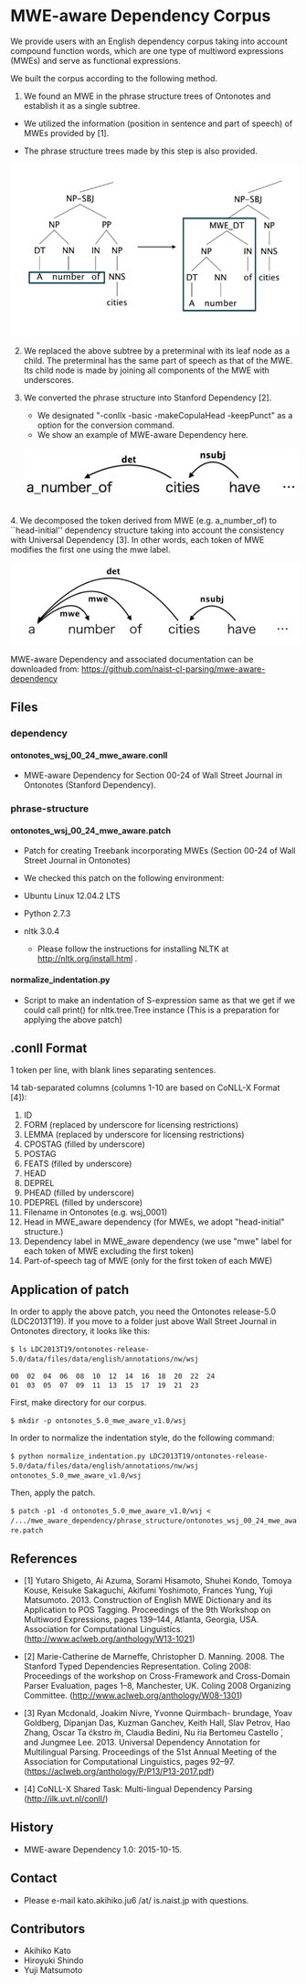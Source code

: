 # MWE-aware Dependency Corpus

We provide users with an English dependency corpus taking into account compound function words, which are one type of multiword expressions (MWEs) and serve as functional expressions.

We built the corpus according to the following method.

  1. We found an MWE in the phrase structure trees of Ontonotes and establish it as a single subtree.

   - We utilized the information (position in sentence and part of speech) of MWEs provided by [1].

   - The phrase structure trees made by this step is also provided.

   ![Conversion of phrase structure tree (a_number_of)](./img/a_no_of_conversion.png)

  2. We replaced the above subtree by a preterminal with its leaf node as a child. The preterminal has the same part of speech as that of the MWE. Its child node is made by joining all components of the MWE with underscores.

  3. We converted the phrase structure into Stanford Dependency [2].
       - We designated "-conllx -basic -makeCopulaHead -keepPunct" as a option for the conversion command.
       - We show an example of MWE-aware Dependency here.

        ![MWE-aware Dependency (a_number_of)](./img/a_no_of_mwe_aware.png)

  <br>
  4. We decomposed  the token derived from MWE (e.g. a_number_of) to ``head-initial'' dependency structure taking into account the consistency with Universal Dependency [3]. In other words, each token of MWE modifies the first one using the mwe label.

  ![Universal Dependency style of MWE-aware Dependency (a_number_of)](./img/a_no_of_univ_dep_style.png)



MWE-aware Dependency and associated documentation can be downloaded from: <https://github.com/naist-cl-parsing/mwe-aware-dependency>

## Files

### dependency
#### ontonotes_wsj_00_24_mwe_aware.conll
- MWE-aware Dependency for Section 00-24 of Wall Street Journal in Ontonotes (Stanford Dependency).

### phrase-structure
#### ontonotes_wsj_00_24_mwe_aware.patch
- Patch for creating Treebank incorporating MWEs (Section 00-24 of Wall Street Journal in Ontonotes)

- We checked this patch on the following environment:
 - Ubuntu Linux 12.04.2 LTS
 - Python 2.7.3
 - nltk 3.0.4
     - Please follow the instructions for installing NLTK at http://nltk.org/install.html .

#### normalize_indentation.py
- Script to make an indentation of S-expression same as that we get if we could call print() for nltk.tree.Tree instance (This is a preparation for applying the above patch)

## .conll Format
1 token per line, with blank lines separating sentences.

14 tab-separated columns (columns 1-10 are based on CoNLL-X Format [4]):

1.  ID
2.  FORM  (replaced by underscore for licensing restrictions)
3.  LEMMA (replaced by underscore for licensing restrictions)
4.  CPOSTAG (filled by underscore)
5.  POSTAG
6.  FEATS (filled by underscore)
7.  HEAD
8.  DEPREL
9.  PHEAD (filled by underscore)
10. PDEPREL (filled by underscore)
11. Filename in Ontonotes (e.g. wsj_0001)
12. Head in MWE_aware dependency (for MWEs, we adopt "head-initial" structure.)
13. Dependency label in MWE_aware dependency (we use "mwe" label for each token of MWE excluding the first token)
14. Part-of-speech tag of MWE (only for the first token of each MWE)

## Application of patch

In order to apply the above patch, you need the Ontonotes release-5.0 (LDC2013T19). If you move to a folder just above Wall Street Journal in Ontonotes directory, it looks like this:

```$ ls LDC2013T19/ontonotes-release-5.0/data/files/data/english/annotations/nw/wsj```

    00  02  04  06  08  10  12  14  16  18  20  22  24  
    01  03  05  07  09  11  13  15  17  19  21  23

First, make directory for our corpus.

```$ mkdir -p ontonotes_5.0_mwe_aware_v1.0/wsj```

In order to normalize the indentation style, do the following command:

```$ python normalize_indentation.py LDC2013T19/ontonotes-release-5.0/data/files/data/english/annotations/nw/wsj ontonotes_5.0_mwe_aware_v1.0/wsj```

Then, apply the patch.

```$ patch -p1 -d ontonotes_5.0_mwe_aware_v1.0/wsj < /.../mwe_aware_dependency/phrase_structure/ontonotes_wsj_00_24_mwe_aware.patch```

## References
- [1] Yutaro Shigeto, Ai Azuma, Sorami Hisamoto, Shuhei Kondo, Tomoya Kouse, Keisuke Sakaguchi, Akifumi Yoshimoto, Frances Yung, Yuji Matsumoto. 2013. Construction of English MWE Dictionary and its Application to POS Tagging. Proceedings of the 9th Workshop on Multiword Expressions, pages 139–144, Atlanta, Georgia, USA. Association for Computational Linguistics.
(http://www.aclweb.org/anthology/W13-1021)

- [2] Marie-Catherine de Marneffe, Christopher D. Manning. 2008. The Stanford Typed Dependencies Representation. Coling 2008: Proceedings of the workshop on Cross-Framework and Cross-Domain Parser Evaluation, pages 1–8, Manchester, UK. Coling 2008 Organizing Committee.
(http://www.aclweb.org/anthology/W08-1301)

- [3] Ryan Mcdonald, Joakim Nivre, Yvonne Quirmbach- brundage, Yoav Goldberg, Dipanjan Das, Kuzman Ganchev, Keith Hall, Slav Petrov, Hao Zhang, Oscar Ta ̈ckstro ̈m, Claudia Bedini, Nu ́ria Bertomeu Castello ́, and Jungmee Lee. 2013. Universal Dependency Annotation for Multilingual Parsing. Proceedings of the 51st Annual Meeting of the Association for Computational Linguistics, pages 92–97.
(https://aclweb.org/anthology/P/P13/P13-2017.pdf)

- [4] CoNLL-X Shared Task: Multi-lingual Dependency Parsing
(http://ilk.uvt.nl/conll/)

## History
  - MWE-aware Dependency 1.0: 2015-10-15.

## Contact
- Please e-mail kato.akihiko.ju6 /at/ is.naist.jp with questions.

## Contributors
- Akihiko Kato
- Hiroyuki Shindo
- Yuji Matsumoto
